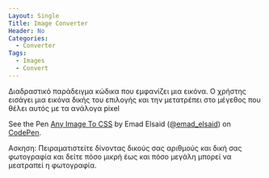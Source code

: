 ```yaml
---
Layout: Single
Title: Image Converter
Header: No
Categories:
  - Converter
Tags:
  - Images
  - Convert
---
```


Διαδραστικό παράδειγμα κώδικα που εμφανίζει μια εικόνα. Ο χρήστης εισάγει μια εικόνα δικής του επιλογής και την μετατρέπει στο μέγεθος που θέλει αυτός με τα ανάλογα pixel

<p data-height="350" data-theme-id="17517" data-slug-hash="bCaLE" data-default-tab="result" data-user="Emad Elsaid" class='codepen'>See the Pen <a href='https://codepen.io/emad_elsaid/pen/bCaLE'>Any Image To CSS</a> by Emad Elsaid
 (<a href='https://codepen.io/emad_elsaid/'>@emad_elsaid</a>) on <a href='http://codepen.io'>CodePen</a>.</p>
<script async src="//assets.codepen.io/assets/embed/ei.js"></script>

Ασκηση: Πειραματιστείτε δίνοντας δικούς σας αριθμούς και δική σας φωτογραφία και δείτε πόσο μικρή έως και πόσο μεγάλη μπορεί να μεατραπεί η φωτογραφία.
